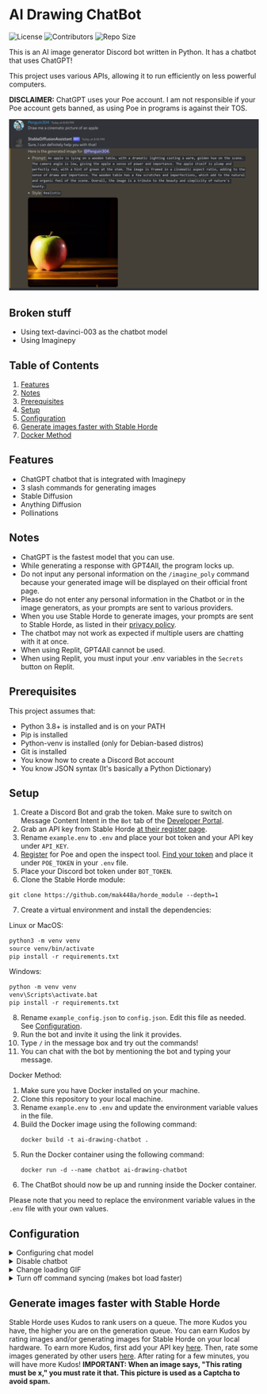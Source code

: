 # AI Drawing ChatBot

![License](https://img.shields.io/github/license/mak448a/Stable-Diffusion-Bot)
![Contributors](https://img.shields.io/github/contributors/mak448a/Stable-Diffusion-Bot)
![Repo Size](https://img.shields.io/github/repo-size/mak448a/Stable-Diffusion-Bot)

This is an AI image generator Discord bot written in Python. It has a chatbot that uses ChatGPT!

This project uses various APIs, allowing it to run efficiently on less powerful computers.

**DISCLAIMER:** ChatGPT uses your Poe account. I am not responsible if your Poe account gets banned, as using Poe in programs is against their TOS.

![Demo](demo.png)

## Broken stuff
- Using text-davinci-003 as the chatbot model
- Using Imaginepy

## Table of Contents
1. [Features](#Features)
2. [Notes](#Notes)
3. [Prerequisites](#Prerequisites)
4. [Setup](#Setup)
5. [Configuration](#Configuration)
6. [Generate images faster with Stable Horde](#Generate-images-faster-with-Stable-Horde)
7. [Docker Method](#Docker-Method)

## Features
- ChatGPT chatbot that is integrated with Imaginepy
- 3 slash commands for generating images
- Stable Diffusion
- Anything Diffusion
- Pollinations

## Notes
- ChatGPT is the fastest model that you can use.
- While generating a response with GPT4All, the program locks up.
- Do not input any personal information on the `/imagine_poly` command because your generated image will be displayed on their official front page.
- Please do not enter any personal information in the Chatbot or in the image generators, as your prompts are sent to various providers.
- When you use Stable Horde to generate images, your prompts are sent to Stable Horde, as listed in their [privacy policy](https://stablehorde.net/privacy).
- The chatbot may not work as expected if multiple users are chatting with it at once.
- When using Replit, GPT4All cannot be used.
- When using Replit, you must input your .env variables in the `Secrets` button on Replit.

## Prerequisites
This project assumes that:
- Python 3.8+ is installed and is on your PATH
- Pip is installed
- Python-venv is installed (only for Debian-based distros)
- Git is installed
- You know how to create a Discord Bot account
- You know JSON syntax (It's basically a Python Dictionary)

## Setup
1. Create a Discord Bot and grab the token. Make sure to switch on Message Content Intent in the `Bot` tab of the [Developer Portal](https://discord.com/developers/applications).
2. Grab an API key from Stable Horde [at their register page](https://stablehorde.net/register).
3. Rename `example.env` to `.env` and place your bot token and your API key under `API_KEY`.
4. [Register](https://poe.com) for Poe and open the inspect tool. [Find your token](https://github.com/ading2210/poe-api#finding-your-token) and place it under `POE_TOKEN` in your `.env` file.
5. Place your Discord bot token under `BOT_TOKEN`.
6. Clone the Stable Horde module:
```shell
git clone https://github.com/mak448a/horde_module --depth=1
```
7. Create a virtual environment and install the dependencies:

Linux or MacOS:
```shell
python3 -m venv venv
source venv/bin/activate
pip install -r requirements.txt
```

Windows:
```shell
python -m venv venv
venv\Scripts\activate.bat
pip install -r requirements.txt
```
8. Rename `example_config.json` to `config.json`. Edit this file as needed. See [Configuration](#Configuration).
9. Run the bot and invite it using the link it provides.
10. Type `/` in the message box and try out the commands!
11. You can chat with the bot by mentioning the bot and typing your message.

Docker Method:
1. Make sure you have Docker installed on your machine.
2. Clone this repository to your local machine.
3. Rename `example.env` to `.env` and update the environment variable values in the file.
4. Build the Docker image using the following command:
   ```shell
   docker build -t ai-drawing-chatbot .
   ```
5. Run the Docker container using the following command:
   ```shell
   docker run -d --name chatbot ai-drawing-chatbot
   ```
6. The ChatBot should now be up and running inside the Docker container.

Please note that you need to replace the environment variable values in the `.env` file with your own values.

## Configuration
<details><summary>Configuring chat model</summary>
Go to `config.json` and set the value of the key `"model"` to the desired model.

**Available Models**
- ChatGPT
- GPT4All
- text-davinci-003

The model name must be written exactly as listed here.
When using ChatGPT, you must sign up for a Poe account.

When you are done, the edited line should look like this:
```json
"model": "ChatGPT",
```
</details>
<details><summary>Disable chatbot</summary>
Go to `config.json` and set the value of the key `"chatbot"` to `false`.

It should look like this:
```json
"chatbot": false,
```
</details>
<details><summary>Change loading GIF</summary>
Go to `config.json` and set the value of the key `"loading_gif"` to the URL of your preferred GIF from Tenor.

It should look like this:
```json
"loading_gif": "https://tenor.com/your/favorite/loading/gif",
```
</details>
<details><summary>Turn off command syncing (makes bot load faster)</summary>
Go to `config.json` and set the value of the key `"sync"` to `false`.

It should look like this:
```json
"sync": false
```
</details>

## Generate images faster with Stable Horde
Stable Horde uses Kudos to rank users on a queue. The more Kudos you have, the higher you are on the generation queue.
You can earn Kudos by rating images and/or generating images for Stable Horde on your local hardware.
To earn more Kudos, first add your API key [here](https://tinybots.net/artbot/settings).
Then, rate some images generated by other users [here](https://tinybots.net/artbot/rate).
After rating for a few minutes, you will have more Kudos!
**IMPORTANT: When an image says, "This rating must be x," you must rate it that. This picture is used as a Captcha to avoid spam.**
